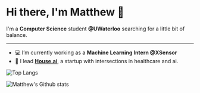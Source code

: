
# Hi there, I'm Matthew 👋

I'm a **Computer Science** student **@UWaterloo** searching for a little bit of balance.

---

- 💻 I’m currently working as a **Machine Learning Intern @XSensor**
- 🚀 I lead **[House.ai](https://houseai.tech/)**, a startup with intersections in healthcare and ai.


![Top Langs](https://github-readme-stats.vercel.app/api/top-langs/?username=MatthewJiao&layout=compact&theme=dark&hide_border=true)

![Matthew's Github stats](https://github-readme-stats.vercel.app/api?username=MatthewJiao&show_icons=true&hide_border=true&theme=dark)

